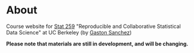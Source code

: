 # About

Course website for [Stat 259](http://gastonsanchez.com/stat259) "Reproducible and Collaborative Statistical Data Science" at UC Berkeley (by [Gaston Sanchez](http://gastonsanchez.com))

__Please note that materials are still in development, and will be changing.__
